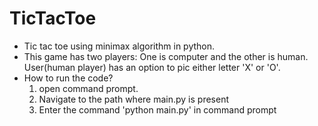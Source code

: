 # TicTacToe
- Tic tac toe using minimax algorithm in python.
- This game has two players: One is computer and the other is human. User(human player) has an option to pic either letter 'X' or 'O'.
- How to run the code?
	1. open command prompt.
	2. Navigate to the path where main.py is present
	3. Enter the command 'python main.py' in command prompt
